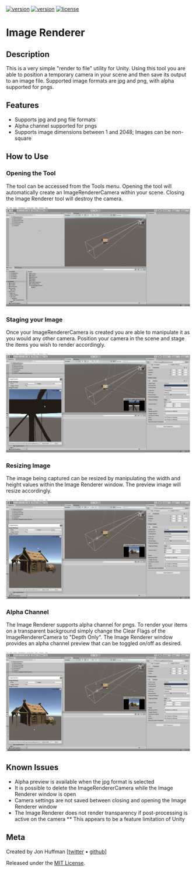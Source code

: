 [![version](https://img.shields.io/badge/package-download-brightgreen.svg)](https://github.com/jonHuffman/UnityImageRenderer/raw/master/Binaries/ImageRenderer_v0.1.unitypackage)
[![version](https://img.shields.io/badge/version-v1.0-blue.svg)](https://github.com/jonHuffman/UnityImageRenderer)
[![license](https://img.shields.io/badge/license-MIT-red.svg)](./LICENSE)
# Image Renderer
## Description
This is a very simple "render to file" utility for Unity. Using this tool you are able to position a temporary camera in your scene and then save its output to an image file. Supported image formats are jpg and png, with alpha supported for pngs.

## Features
* Supports jpg and png file formats
* Alpha channel supported for pngs
* Supports image dimensions between 1 and 2048; Images can be non-square

## How to Use
### Opening the Tool
The tool can be accessed from the Tools menu. Opening the tool will automatically create an ImageRendererCamera within your scene. Closing the Image Renderer tool will destroy the camera.

![](./README/OpenCloseWindow.gif)

### Staging your Image
Once your ImageRendererCamera is created you are able to manipulate it as you would any other camera. Position your camera in the scene and stage the items you wish to render accordingly.

![](./README/PositioningCamera.gif)

### Resizing Image
The image being captured can be resized by manipulating the width and height values within the Image Renderer window. The preview image will resize accordingly.

![](./README/ResizingImage.gif)

### Alpha Channel
The Image Renderer supports alpha channel for pngs. To render your items on a transparent background simply change the Clear Flags of the ImageRendererCamera to "Depth Only". The Image Renderer window provides an alpha channel preview that can be toggled on/off as desired.

![](./README/AlphaPreview.gif)

## Known Issues
* Alpha preview is available when the jpg format is selected
* It is possible to delete the ImageRendererCamera while the Image Renderer window is open
* Camera settings are not saved between closing and opening the Image Renderer window
* The Image Renderer does not render transparency if post-processing is active on the camera
** This appears to be a feature limitation of Unity

## Meta
Created by Jon Huffman [[twitter](https://twitter.com/AtticusMarkane) &bull; [github](https://github.com/jonHuffman)]

Released under the [MIT License](http://www.opensource.org/licenses/mit-license.php).